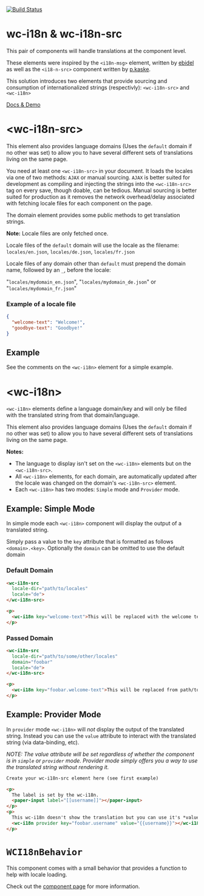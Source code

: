 [![Build Status](https://travis-ci.org/jshcrowthe/wc-i18n.svg?branch=master)](https://travis-ci.org/jshcrowthe/wc-i18n)

# wc-i18n & wc-i18n-src

This pair of components will handle translations at the component level.

These elements were inspired by the `<i18n-msg>` element, written by [ebidel](https://github.com/ebidel/i18n-msg) as well as the `<i18-n-src>` component written by [p.kaske](https://github.com/pkaske/i18-n).

This solution introduces two elements that provide sourcing and consumption of internationalized strings (respectivly): `<wc-i18n-src>` and `<wc-i18n>`

[Docs & Demo](https://jshcrowthe.github.io/wc-i18n/)

# &lt;wc-i18n-src&gt;

This element also provides language domains (Uses the `default` domain if no other was set) to allow you to have several different sets of translations
living on the same page.

You need at least one `<wc-i18n-src>` in your document. It loads the locales via one of two methods: `AJAX` or manual sourcing. `AJAX` is better suited for
development as compiling and injecting the strings into the `<wc-i18n-src>` tag on every save, though doable, can be tedious. Manual sourcing is better suited
for production as it removes the network overhead/delay associated with fetching locale files for each component on the page.

The domain element provides some public methods to get translation strings.

<strong>Note:</strong> Locale files are only fetched once.

Locale files of the `default` domain will use the locale as the filename:
`locales/en.json`, `locales/de.json`, `locales/fr.json`

Locale files of any domain other than `default` must prepend the domain name, followed by an `_`, before the locale:

"`locales/mydomain_en.json`", "`locales/mydomain_de.json`" or "`locales/mydomain_fr.json`"

### Example of a locale file

```json
{
  "welcome-text": "Welcome!",
  "goodbye-text": "Goodbye!"
}
```

## Example
See the comments on the `<wc-i18n>` element for a simple example.

# &lt;wc-i18n&gt;
`<wc-i18n>` elements define a language domain/key and will only be filled with the translated string from that domain/language.

This element also provides language domains (Uses the `default` domain if no other was set) to allow you to have several different sets of translations
living on the same page.

<strong>Notes:</strong>
- The language to display isn't set on the `<wc-i18n>` elements but on the `<wc-i18n-src>`.
- All `<wc-i18n>` elements, for each domain, are automatically updated after the locale was changed on the domain's `<wc-i18n-src>` element.
- Each `<wc-i18n>` has two modes: `Simple` mode and `Provider` mode.

## Example: Simple Mode

In simple mode each `<wc-i18n>` component will display the output of a translated string.

Simply pass a value to the `key` attribute that is formatted as follows `<domain>.<key>`. Optionally the `domain` can be omitted to use the
default domain

### Default Domain
```html
<wc-i18n-src
  locale-dir="path/to/locales"
  locale="de">
</wc-i18n-src>

<p>
  <wc-i18n key="welcome-text">This will be replaced with the welcome text from the default domain.</wc-i18n>
</p>

```

### Passed Domain
```html
<wc-i18n-src
  locale-dir="path/to/some/other/locales"
  domain="foobar"
  locale="de">
</wc-i18n-src>

<p>
  <wc-i18n key="foobar.welcome-text">This will be replaced from path/to/locales/foobar-de.json</wc-i18n>
</p>
```

## Example: Provider Mode

In `provider` mode `<wc-i18n>` will *not* display the output of the translated string.
Instead you can use the `value` attribute to interact with the translated string (via data-binding, etc).

_NOTE: The value attribute will be set regardless of whether the component is in `simple` or `provider` mode.
Provider mode simply offers you a way to use the translated string without rendering it._

```html
Create your wc-i18n-src element here (see first example)

<p>
  The label is set by the wc-i18n.
  <paper-input label="[[username]]"></paper-input>
</p>
<p>
  This wc-i18n doesn't show the translation but you can use it's *value* attribute.
  <wc-i18n provider key="foobar.username" value="{{username}}"></wc-i18n>
</p>
```

# `WCI18nBehavior`

This component comes with a small behavior that provides a function to help with locale loading.

Check out the [component page](https://jshcrowthe.github.io/wc-i18n/) for more information.
